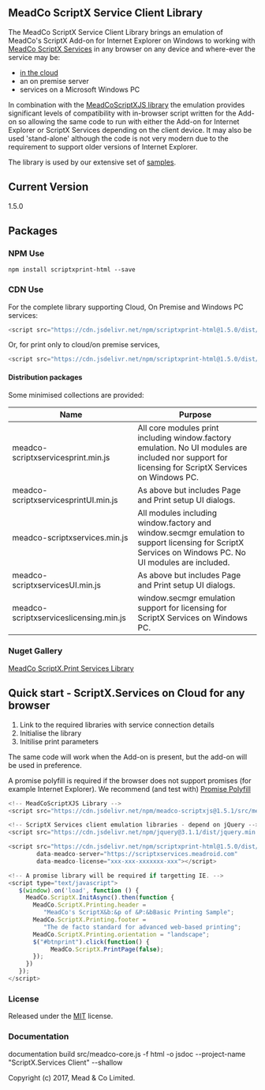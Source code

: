 ## MeadCo ScriptX Service Client Library

The MeadCo ScriptX Service Client Library brings an emulation of MeadCo's ScriptX Add-on for Internet Explorer on Windows to 
working with [MeadCo ScriptX Services](https://www.meadroid.com/Features/ScriptXServices) in any browser on any device and where-ever the service may be:

* [in the cloud](https://scriptxservices.meadroid.com)
* an on premise server
* services on a Microsoft Windows PC

In combination with the [MeadCoScriptXJS library](https://github.com/MeadCo/MeadCoScriptXJS) the emulation provides 
significant levels of compatibility with in-browser script written for the Add-on so allowing the same code to run with either the Add-on for Internet Explorer or ScriptX Services depending on the client device. 
It may also be used 'stand-alone' although the code is not very modern due to the requirement to support older versions of Internet Explorer.

The library is used by our extensive set of [samples](https://scriptxprintsamples.meadroid.com). 

## Current Version

1.5.0

## Packages 

### NPM Use

```
npm install scriptxprint-html --save
```

### CDN Use

For the complete library supporting Cloud, On Premise and Windows PC services:

```javascript
<script src="https://cdn.jsdelivr.net/npm/scriptxprint-html@1.5.0/dist/meadco-scriptxservices.min.js"></script>
```

Or, for print only to cloud/on premise services,

```javascript
<script src="https://cdn.jsdelivr.net/npm/scriptxprint-html@1.5.0/dist/meadco-scriptxservicesprint.min.js"></script>
```

#### Distribution packages

Some minimised collections are provided:

| Name | Purpose |
|---|---|
| meadco-scriptxservicesprint.min.js | All core modules print including window.factory emulation. No UI modules are included nor support for licensing for ScriptX Services on Windows PC.  |
| meadco-scriptxservicesprintUI.min.js | As above but includes Page and Print setup UI dialogs.  |
| meadco-scriptxservices.min.js | All modules including window.factory and window.secmgr emulation to support licensing for ScriptX Services on Windows PC. No UI modules are included. |
| meadco-scriptxservicesUI.min.js | As above but includes Page and Print setup UI dialogs.  |
| meadco-scriptxserviceslicensing.min.js | window.secmgr emulation support for licensing for ScriptX Services on Windows PC. |

### Nuget Gallery

[MeadCo ScriptX.Print Services Library](https://www.nuget.org/packages/MeadScriptXPrintHtml/)

## Quick start - ScriptX.Services on Cloud for any browser

1. Link to the required libraries with service connection details
2. Initialise the library
3. Initilise print parameters

The same code will work when the Add-on is present, but the add-on will be used in preference.

A promise polyfill is required if the browser does not support promises (for example Internet Explorer). 
We recommend (and test with) [Promise Polyfill](https://github.com/taylorhakes/promise-polyfill)

```javascript
<!-- MeadCoScriptXJS Library -->
<script src="https://cdn.jsdelivr.net/npm/meadco-scriptxjs@1.5.1/src/meadco-scriptx.min.js"></script>

<!-- ScriptX Services client emulation libraries - depend on jQuery -->
<script src="https://cdn.jsdelivr.net/npm/jquery@3.1.1/dist/jquery.min.js"></script>

<script src="https://cdn.jsdelivr.net/npm/scriptxprint-html@1.5.0/dist/meadco-scriptxservicesprint.min.js" 
        data-meadco-server="https://scriptxservices.meadroid.com" 
        data-meadco-license="xxx-xxx-xxxxxxx-xxx"></script>

<!-- A promise library will be required if targetting IE. -->
<script type="text/javascript">
   $(window).on('load', function () {
     MeadCo.ScriptX.InitAsync().then(function {
       MeadCo.ScriptX.Printing.header = 
          "MeadCo's ScriptX&b:&p of &P:&bBasic Printing Sample";
       MeadCo.ScriptX.Printing.footer = 
          "The de facto standard for advanced web-based printing";
       MeadCo.ScriptX.Printing.orientation = "landscape";
       $("#btnprint").click(function() { 
            MeadCo.ScriptX.PrintPage(false);
       });
     })      
   });
</script>
```
### License

Released under the [MIT](http://opensource.org/licenses/MIT) license. 

### Documentation

documentation build src/meadco-core.js -f html -o jsdoc --project-name "ScriptX.Services Client" --shallow

Copyright (c) 2017, Mead & Co Limited.





